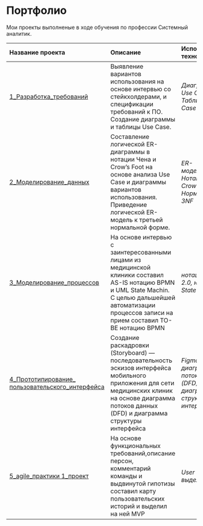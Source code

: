 # Портфолио
Мои проекты выполненые в ходе обучения по профессии Системный аналитик.<br> 

| Название проекта | Описание | Использованные технологии | 
| :---------------------- | :-------------------------------- | :---------------------- |
| [1_Разработка_требований](https://github.com/Alexandr-Korolkov/SystemAnalyticProjects/tree/main/1_Требования) | Выявление вариантов использования на основе интервью со стейкхолдерами, и спецификации требований к ПО. Создание диаграммы и таблицы Use Case. | *Диаграмма UML Use Case, Таблица Use Case* |
| [2_Моделирование_данных](https://github.com/Alexandr-Korolkov/SystemAnalyticProjects/tree/main/2_Моделирование_данных) | Составление логической ER-диаграммы в нотации Чена и Crow’s Foot на основе анализа Use Case и диаграммы вариантов использования. Приведение логической ER-модель к третьей нормальной форме. | *ER-моделирование, Нотация Чена, Crow's Foot, Нормализация 3NF* |
| [3_Моделирование_процессов](https://github.com/Alexandr-Korolkov/SystemAnalyticProjects/tree/main/3_Моделирование_процессов) | На основе интервью с заинтересованными лицами из медицинской клиники составил AS-IS нотацию BPMN и UML State Machin. С целью дальшейшей автоматизации процессов записи на прием составил TO-BE нотацию BPMN| *нотация BPMN 2.0, нотация UML State Machine* |
| [4_Прототипирование_ пользовательского_интерфейса](https://github.com/Alexandr-Korolkov/SystemAnalyticProjects/tree/main/4_Пользовательские_интерфейсы) | Создание раскадровки (Storyboard) — последовательность эскизов интерфейса мобильного приложения для сети медицинских клиник на основе диаграмма потоков данных (DFD) и диаграмма структуры интерфейса| *Figma, диаграмма потоков данных (DFD), диаграмма структуры интерфейса* |
| [5_agile_практики 1_проект](https://github.com/Alexandr-Korolkov/SystemAnalyticProjects/tree/main/5_agile_практики/1%20проект%20(User%20Story%20Map%2C%20выделение%20MVP)) | На основе функциональных требований,описание персон, комментарий команды и выдвинутой гипотизы составил карту пользовательских историй и выделил на ней MVP| *User Story Map, выделение MVP* |
